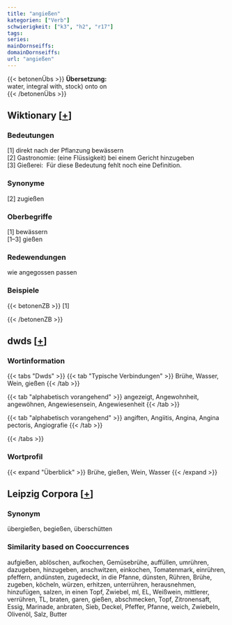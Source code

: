 ```yaml
---
title: "angießen"
kategorien: ["Verb"]
schwierigkeit: ["k3", "h2", "r17"]
tags:
series:
mainDornseiffs:
domainDornseiffs:
url: "angießen"
---
```


{{< betonenÜbs >}}
**Übersetzung:**  
water, integral with, stock) onto on  
{{< /betonenÜbs >}}

## Wiktionary [[+](https://de.wiktionary.org/wiki/angießen)]

### Bedeutungen
[1] direkt nach der Pflanzung bewässern  
[2] Gastronomie: (eine Flüssigkeit) bei einem Gericht hinzugeben  
[3] Gießerei:  Für diese Bedeutung fehlt noch eine Definition.  

### Synonyme
[2] zugießen  

### Oberbegriffe
[1] bewässern  
[1–3] gießen  

### Redewendungen
wie angegossen passen  

### Beispiele
{{< betonenZB >}}
[1]  

{{< /betonenZB >}}


## dwds [[+](https://www.dwds.de/wb/angießen)]

### Wortinformation
{{< tabs "Dwds" >}}
{{< tab "Typische Verbindungen" >}}
Brühe, Wasser, Wein, gießen
{{< /tab >}}

{{< tab "alphabetisch vorangehend" >}}
angezeigt, Angewohnheit, angewöhnen, Angewiesensein, Angewiesenheit
{{< /tab >}}

{{< tab "alphabetisch vorangehend" >}}
angiften, Angiitis, Angina, Angina pectoris, Angiografie
{{< /tab >}}

{{< /tabs >}}

### Wortprofil
{{< expand "Überblick" >}} Brühe, gießen, Wein, Wasser {{< /expand >}}

## Leipzig Corpora [[+](https://corpora.uni-leipzig.de/en/res?word=angießen&corpusId=deu_newscrawl-public_2018)]


### Synonym
übergießen, begießen, überschütten


### Similarity based on Cooccurrences
aufgießen, ablöschen, aufkochen, Gemüsebrühe, auffüllen, umrühren, dazugeben, hinzugeben, anschwitzen, einkochen, Tomatenmark, einrühren, pfeffern, andünsten, zugedeckt, in die Pfanne, dünsten, Rühren, Brühe, zugeben, köcheln, würzen, erhitzen, unterrühren, herausnehmen, hinzufügen, salzen, in einen Topf, Zwiebel, ml, EL, Weißwein, mittlerer, verrühren, TL, braten, garen, gießen, abschmecken, Topf, Zitronensaft, Essig, Marinade, anbraten, Sieb, Deckel, Pfeffer, Pfanne, weich, Zwiebeln, Olivenöl, Salz, Butter


